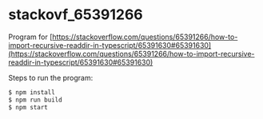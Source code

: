 # stackovf_65391266

Program for [https://stackoverflow.com/questions/65391266/how-to-import-recursive-readdir-in-typescript/65391630#65391630](https://stackoverflow.com/questions/65391266/how-to-import-recursive-readdir-in-typescript/65391630#65391630)

Steps to run the program:

```bash
$ npm install
$ npm run build
$ npm start
```
